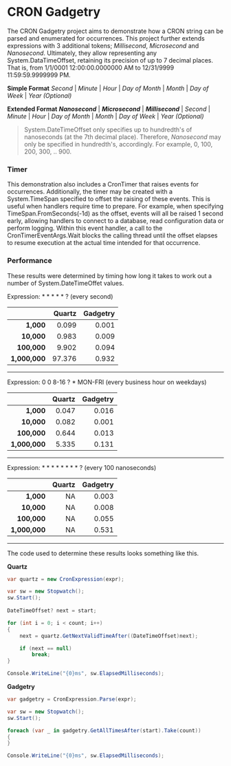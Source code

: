 # CRON Gadgetry
The CRON Gadgetry project aims to demonstrate how a CRON string can be parsed and enumerated for occurrences. This project further extends expressions with 3 additional tokens; _Millisecond_, _Microsecond_ and _Nanosecond_. Ultimately, they allow representing any System.DataTimeOffset, retaining its precision of up to 7 decimal places. That is, from 1/1/0001 12:00:00.0000000 AM to 12/31/9999 11:59:59.9999999 PM.

**Simple Format**
*Second* | *Minute* | *Hour* | *Day of Month* | *Month* | *Day of Week* | *Year (Optional)*

**Extended Format**
**_Nanosecond_** | **_Microsecond_** | **_Millisecond_** | *Second* | *Minute* | *Hour* | *Day of Month* | *Month* | *Day of Week* | *Year (Optional)*

> System.DateTimeOffset only specifies up to hundredth's of nanoseconds (at the 7th decimal place). Therefore, _Nanosecond_ may only be specified in hundredth's, accordingly. For example, 0, 100, 200, 300, .. 900.

### Timer

This demonstration also includes a CronTimer that raises events for occurrences. Additionally, the timer may be created with a System.TimeSpan specified to offset the raising of these events. This is useful when handlers require time to prepare. For example, when specifying TimeSpan.FromSeconds(-1d) as the offset, events will all be raised 1 second early, allowing handlers to connect to a database, read configuration data or perform logging. Within this event handler, a call to the CronTimerEventArgs.Wait blocks the calling thread until the offset elapses to resume execution at the actual time intended for that occurrence.

### Performance
These results were determined by timing how long it takes to work out a number of System.DateTimeOffet values.  

Expression: * * * * * ? (every second)

|               | Quartz  | Gadgetry |
| -------------:| -------:| --------:|
|     **1,000** |   0.099 |    0.001 |
|    **10,000** |   0.983 |    0.009 |
|   **100,000** |   9.902 |    0.094 |
| **1,000,000** |  97.376 |    0.932 |

---
Expression: 0 0 8-16 ? * MON-FRI (every business hour on weekdays)

|               | Quartz  | Gadgetry |
| -------------:| -------:| --------:|
|     **1,000** |   0.047 |    0.016 |
|    **10,000** |   0.082 |    0.001 |
|   **100,000** |   0.644 |    0.013 |
| **1,000,000** |   5.335 |    0.131 |

---
Expression: * * * * * * * * ? (every 100 nanoseconds)

|               | Quartz  | Gadgetry |
| -------------:| -------:| --------:|
|     **1,000** |      NA |    0.003 |
|    **10,000** |      NA |    0.008 |
|   **100,000** |      NA |    0.055 |
| **1,000,000** |      NA |    0.531 |

---
The code used to determine these results looks something like this.

**Quartz**
```C#
var quartz = new CronExpression(expr);

var sw = new Stopwatch();
sw.Start();
            
DateTimeOffset? next = start;

for (int i = 0; i < count; i++)
{
    next = quartz.GetNextValidTimeAfter((DateTimeOffset)next);

    if (next == null)
        break;
}

Console.WriteLine("{0}ms", sw.ElapsedMilliseconds);
```

**Gadgetry**
```C#
var gadgetry = CronExpression.Parse(expr);

var sw = new Stopwatch();
sw.Start();

foreach (var _ in gadgetry.GetAllTimesAfter(start).Take(count))
{
}

Console.WriteLine("{0}ms", sw.ElapsedMilliseconds);
```
